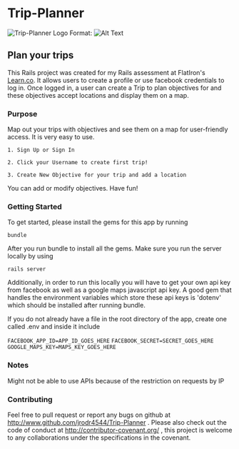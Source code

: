 # Trip-Planner
![Trip-Planner Logo](/images/my_logo.png)
Format: ![Alt Text](url)

## Plan your trips
This Rails project was created for my Rails assessment at FlatIron's [Learn.co](https://learn.co). It allows users to create a profile or use facebook credentials to log in. Once logged in, a user can create a Trip to plan objectives for and these objectives accept locations and display them on a map.

### Purpose
Map out your trips with objectives and see them on a map for user-friendly access. It is very easy to use.

`1. Sign Up or Sign In`

`2. Click your Username to create first trip!`

`3. Create New Objective for your trip and add a location`

You can add or modify objectives. Have fun!

### Getting Started

To get started, please install the gems for this app by running

`bundle`

After you run bundle to install all the gems. Make sure you run the server locally by using 

`rails server`

Additionally, in order to run this locally you will have to get your own api key from facebook as well as a google maps javascript api key. A good gem that handles the environment variables which store these api keys is 'dotenv' which should be installed after running bundle.

If you do not already have a file in the root directory of the app, create one called .env and inside it include

`FACEBOOK_APP_ID=APP_ID_GOES_HERE`
`FACEBOOK_SECRET=SECRET_GOES_HERE`
`GOOGLE_MAPS_KEY=MAPS_KEY_GOES_HERE`

### Notes

Might not be able to use APIs because of the restriction on requests by IP

### Contributing

Feel free to pull request or report any bugs on github at http://www.github.com/jrodr4544/Trip-Planner . Please also check out the code of conduct at http://contributor-covenant.org/ , this project is welcome to any collaborations under the specifications in the covenant.
